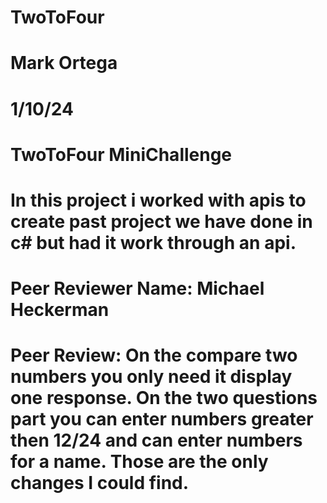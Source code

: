 # TwoToFour

#  Mark Ortega
#  1/10/24
# TwoToFour MiniChallenge
# In this project i worked with apis to create past project we have done in c# but had it work through an api.


# Peer Reviewer Name: Michael Heckerman
# Peer Review: On the compare two numbers you only need it display one response.  On the two questions part you can enter numbers greater then 12/24 and can enter numbers for a name. Those are the only changes I could find.
